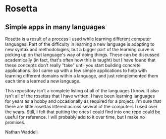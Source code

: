 # Rosetta
## Simple apps in many languages

Rosetta is a result of a process I used while learning different computer languages. Part of the difficulty in learning a new language is adapting to new syntax and methodologies, but a bigger part of the learning curve is picking up on that language's way of doing things. These can be discussed academically (in fact, that's often how this is taught) but I have found that these concepts don't really "take" until you start building concrete applications. So I came up with a few simple applications to help with learning different domains within a language, and just reimplemented them each time a learned a new language.

This repository isn't a complete listing of all of the languages I know. It also isn't all of the rosettas that I have written. I have been learning languages for years as a hobby and occasionally as required for a project. I'm sure that there are little rosettas littered across several of the computers I used over the years. Still, I felt that putting the ones I could find into one repo could be useful for reference. I will probably add to it over time, but I make no promises.

Nathan Waddell
